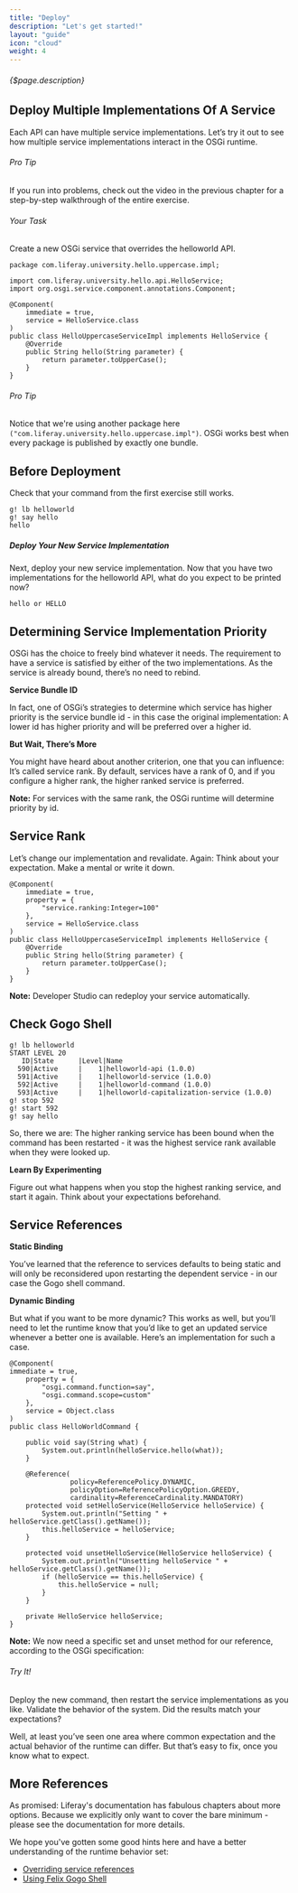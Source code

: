 ```yaml
---
title: "Deploy"
description: "Let's get started!"
layout: "guide"
icon: "cloud"
weight: 4
---
```


###### {$page.description}

<article id="1">

## Deploy Multiple Implementations Of A Service


Each API can have multiple service implementations. Let’s try it out to see how multiple service implementations interact in the OSGi runtime.


<aside>

###### <span class="icon-16-star"></span> Pro Tip

If you run into problems, check out the video in the previous chapter for a step-by-step walkthrough of the entire exercise.

</aside>

###### Your Task

Create a new OSGi service that overrides the helloworld API.


```text/x-java
package com.liferay.university.hello.uppercase.impl;

import com.liferay.university.hello.api.HelloService;
import org.osgi.service.component.annotations.Component;

@Component(
    immediate = true,
    service = HelloService.class
)
public class HelloUppercaseServiceImpl implements HelloService {
    @Override
    public String hello(String parameter) {
        return parameter.toUpperCase();
    }
}
```

<aside>

###### <span class="icon-16-star"></span> Pro Tip

Notice that we're using another package here `("com.liferay.university.hello.uppercase.impl")`. OSGi works best when every package is published by exactly one bundle.

</aside>

</article>

<article id="2">

## Before Deployment
Check that your command from the first exercise still works.

```text
g! lb helloworld
g! say hello
hello
```
</article>

<article id="3">

##### Deploy Your New Service Implementation
Next, deploy your new service implementation. Now that you have two implementations for the helloworld API, what do you expect to be printed now?

```text
hello or HELLO
```

</article>

<article id="4">

## Determining Service Implementation Priority
OSGi has the choice to freely bind whatever it needs. The requirement to have a service is satisfied by either of the two implementations. As the service is already bound, there’s no need to rebind.

**Service Bundle ID**

In fact, one of OSGi’s strategies to determine which service has higher priority is the service bundle id - in this case the original implementation: A lower id has higher priority and will be preferred over a higher id.

**But Wait, There’s More**

You might have heard about another criterion, one that you can influence: It’s called service rank. By default, services have a rank of 0, and if you configure a higher rank, the higher ranked service is preferred.

**Note:** For services with the same rank, the OSGi runtime will determine priority by id.

</article>

<article id="5">

## Service Rank
Let’s change our implementation and revalidate. Again: Think about your expectation. Make a mental or write it down.

```text/x-java
@Component(
    immediate = true,
    property = {
        "service.ranking:Integer=100"
    },
    service = HelloService.class
)
public class HelloUppercaseServiceImpl implements HelloService {
    @Override
    public String hello(String parameter) {
        return parameter.toUpperCase();
    }
}
```

**Note:** Developer Studio can redeploy your service automatically.

</article>

<article id="6">

## Check Gogo Shell

```text
g! lb helloworld
START LEVEL 20
   ID|State      |Level|Name
  590|Active     |    1|helloworld-api (1.0.0)
  591|Active     |    1|helloworld-service (1.0.0)
  592|Active     |    1|helloworld-command (1.0.0)
  593|Active     |    1|helloworld-capitalization-service (1.0.0)
g! stop 592
g! start 592
g! say hello
```
So, there we are: The higher ranking service has been bound when the command has been restarted - it was the highest service rank available when they were looked up.

**Learn By Experimenting**

Figure out what happens when you stop the highest ranking service, and start it again. Think about your expectations beforehand.

</article>

<article id="7">

## Service References

**Static Binding**

You’ve learned that the reference to services defaults to being static and will only be reconsidered upon restarting the dependent service - in our case the Gogo shell command.

**Dynamic Binding**

But what if you want to be more dynamic? This works as well, but you’ll need to let the runtime know that you’d like to get an updated service whenever a better one is available. Here’s an implementation for such a case.

```text/x-java
@Component(
immediate = true,
    property = {
        "osgi.command.function=say",
        "osgi.command.scope=custom"
    },
    service = Object.class
)
public class HelloWorldCommand {
    
    public void say(String what) {
        System.out.println(helloService.hello(what));
    }
    
    @Reference(
               policy=ReferencePolicy.DYNAMIC,
               policyOption=ReferencePolicyOption.GREEDY,
               cardinality=ReferenceCardinality.MANDATORY)
    protected void setHelloService(HelloService helloService) {
        System.out.println("Setting " + helloService.getClass().getName());
        this.helloService = helloService;
    }
    
    protected void unsetHelloService(HelloService helloService) {
        System.out.println("Unsetting helloService " + helloService.getClass().getName());
        if (helloService == this.helloService) {
            this.helloService = null;
        }
    }

    private HelloService helloService;
}
```

**Note:** We now need a specific set and unset method for our reference, according to the OSGi specification:

###### Try It!

Deploy the new command, then restart the service implementations as you like. Validate the behavior of the system. Did the results match your expectations?

Well, at least you’ve seen one area where common expectation and the actual behavior of the runtime can differ. But that’s easy to fix, once you know what to expect.

</article>

<article id="8">

## More References

As promised: Liferay's documentation has fabulous chapters about more options. Because we explicitly only want to cover the bare minimum - please see the documentation for more details.

We hope you've gotten some good hints here and have a better understanding of the runtime behavior set:

+ [Overriding service references](https://customer.liferay.com/documentation/7.0/develop/tutorials/-/official_documentation/tutorials/overriding-service-references)
+ [Using Felix Gogo Shell](https://customer.liferay.com/documentation/7.0/develop/reference/-/official_documentation/reference/using-the-felix-gogo-shell)

</article>
